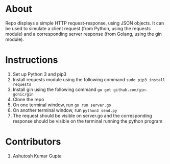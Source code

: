 About
=====
Repo displays a simple HTTP request-response, using JSON objects. It can be used to simulate a client request (from Python, using the requests module) and a corresponding server response (from Golang, using the gin module).

Instructions
============
1. Set up Python 3 and pip3
2. Install requests module using the following command `sudo pip3 install requests`
3. Install gin using the following command `go get github.com/gin-gonic/gin`
4. Clone the repo
5. On one terminal window, run `go run server.go`
6. On another terminal window, run `python3 send.py`
7. The request should be visible on server.go and the corresponding response should be visible on the terminal running the python program

Contributors
============
1. Ashutosh Kumar Gupta
